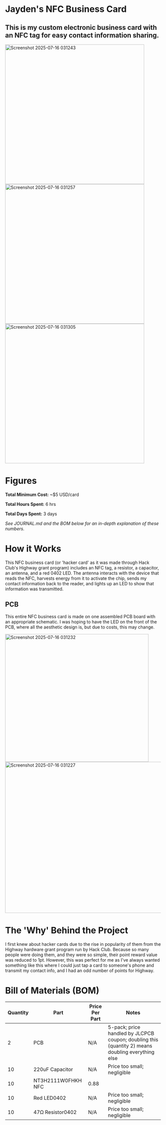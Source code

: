 # Jayden's NFC Business Card

This is my custom electronic business card with an NFC tag for easy contact information sharing.
-

<img height="450" alt="Screenshot 2025-07-16 031243" src="https://github.com/user-attachments/assets/e1a09740-0ec3-4847-88c8-2a3102d26e5f" />
<img height="450" alt="Screenshot 2025-07-16 031257" src="https://github.com/user-attachments/assets/49d6e19b-876e-4b44-b701-7d055f86a698" />
<img height="450" alt="Screenshot 2025-07-16 031305" src="https://github.com/user-attachments/assets/2772f20e-8c39-48d5-a1c0-28bcd1b076ca" />


# Figures

**Total Minimum Cost:** ~$5 USD/card

**Total Hours Spent:** 6 hrs

**Total Days Spent:** 3 days

*See JOURNAL.md and the BOM below for an in-depth explanation of these numbers.*


# How it Works

This NFC business card (or 'hacker card' as it was made through Hack Club's Highway grant program) includes an NFC tag, a resistor, a capacitor, an antenna, and a red 0402 LED. The antenna interacts with the device that reads the NFC, harvests energy from it to activate the chip, sends my contact information back to the reader, and lights up an LED to show that information was transmitted.

PCB
-

This entire NFC business card is made on one assembled PCB board with an appropriate schematic. I was hoping to have the LED on the front of the PCB, where all the aesthetic design is, but due to costs, this may change.

<img width="464" height="412" alt="Screenshot 2025-07-16 031232" src="https://github.com/user-attachments/assets/2e6c465c-5053-47ed-8a8f-5f8b4bd4cf4d" />

<img width="780" height="487" alt="Screenshot 2025-07-16 031227" src="https://github.com/user-attachments/assets/35453428-ca4f-4009-abbb-9e9953806418" />


# The 'Why' Behind the Project

I first knew about hacker cards due to the rise in popularity of them from the Highway hardware grant program run by Hack Club. Because so many people were doing them, and they were so simple, their point reward value was reduced to 1pt. However, this was perfect for me as I've always wanted something like this where I could just tap a card to someone's phone and transmit my contact info, and I had an odd number of points for Highway.


# Bill of Materials (BOM)

| Quantity | Part               | Price Per Part | Notes                                                                                             |
|----------|--------------------|----------------|---------------------------------------------------------------------------------------------------|
| 2        | PCB                | N/A            | 5-pack; price handled by JLCPCB coupon; doubling this (quantity 2) means doubling everything else |
| 10       | 220uF Capacitor    | N/A            | Price too small; negligible                                                                       |
| 10       | NT3H2111W0FHKH NFC | 0.88           |                                                                                                   |
| 10       | Red LED0402        | N/A            | Price too small; negligible                                                                       |
| 10       | 47Ω Resistor0402   | N/A            | Price too small; negligible                                                                       |

